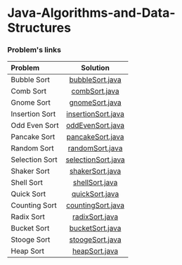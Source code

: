 # Java-Algorithms-and-Data-Structures


### Problem's links
| Problem | Solution |
| :------------ | :----------: |
| Bubble Sort | [bubbleSort.java](sorting-algorithms/bubbleSort/bubbleSort.java)|
| Comb Sort | [combSort.java](sorting-algorithms/combSort/combSort.java)|
| Gnome Sort | [gnomeSort.java](sorting-algorithms/gnomeSort/gnomeSort.java)|
| Insertion Sort | [insertionSort.java](sorting-algorithms/insertionSort/insertionSort.java)|
| Odd Even Sort | [oddEvenSort.java](sorting-algorithms/oddEvenSort/oddEvenSort.java)|
| Pancake Sort | [pancakeSort.java](sorting-algorithms/pancakeSort/pancakeSort.java)|
| Random Sort | [randomSort.java](sorting-algorithms/randomSort/randomSort.java)| 
| Selection Sort| [selectionSort.java](sorting-algorithms/selectionSort/selectionSort.java)| 
| Shaker Sort | [shakerSort.java](sorting-algorithms/shakerSort/shakerSort.java)| 
| Shell Sort | [shellSort.java](sorting-algorithms/shellSort/shellSort.java)| 
| Quick Sort | [quickSort.java](sorting-algorithms/quickSort/quickSort.java)| 
| Counting Sort | [countingSort.java](sorting-algorithms/countingSort/countingSort.java)| 
| Radix Sort | [radixSort.java](sorting-algorithms/radixSort/radixSort.java)| 
| Bucket Sort | [bucketSort.java](sorting-algorithms/bucketSort/bucketSort.java)| 
| Stooge Sort | [stoogeSort.java](sorting-algorithms/stoogeSort/stoogeSort.java)| 
| Heap Sort | [heapSort.java](sorting-algorithms/heapSort/heapSort.java)| 
